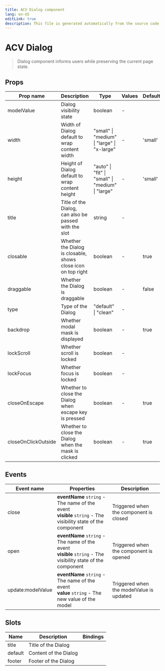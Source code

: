 ```yaml
---
title: ACV Dialog component
lang: en-US
editLink: true
description: This file is generated automatically from the source code. Changes made here will be lost.
---
```


# ACV Dialog

> Dialog component informs users while preserving the current page state.

<!--@include: ./dialog.doc.md-->

## Props

| Prop name           | Description                                                       | Type                                              | Values | Default |
| ------------------- | ----------------------------------------------------------------- | ------------------------------------------------- | ------ | ------- |
| modelValue          | Dialog visibility state                                           | boolean                                           | -      |         |
| width               | Width of Dialog default to wrap content width                     | "small" \| "medium" \| "large" \| "x-large"       | -      | 'small' |
| height              | Height of Dialog default to wrap content height                   | "auto" \| "fit" \| "small" \| "medium" \| "large" | -      | 'small' |
| title               | Title of the Dialog,<br/>can also be passed with the slot         | string                                            | -      |         |
| closable            | Whether the Dialog is closable,<br/>shows close icon on top right | boolean                                           | -      | true    |
| draggable           | Whether the Dialog is draggable                                   | boolean                                           | -      | false   |
| type                | Type of the Dialog                                                | "default" \| "clean"                              | -      |         |
| backdrop            | Whether modal mask is displayed                                   | boolean                                           | -      | true    |
| lockScroll          | Whether scroll is locked                                          | boolean                                           | -      |         |
| lockFocus           | Whether focus is locked                                           | boolean                                           | -      |         |
| closeOnEscape       | Whether to close the Dialog when escape key is pressed            | boolean                                           | -      | true    |
| closeOnClickOutside | Whether to close the Dialog when the mask is clicked              | boolean                                           | -      | true    |

## Events

| Event name        | Properties                                                                                                      | Description                              |
| ----------------- | --------------------------------------------------------------------------------------------------------------- | ---------------------------------------- |
| close             | **eventName** `string` - The name of the event<br/>**visible** `string` - The visibility state of the component | Triggered when the component is closed   |
| open              | **eventName** `string` - The name of the event<br/>**visible** `string` - The visibility state of the component | Triggered when the component is opened   |
| update:modelValue | **eventName** `string` - The name of the event<br/>**value** `string` - The new value of the model              | Triggered when the modelValue is updated |

## Slots

| Name    | Description           | Bindings |
| ------- | --------------------- | -------- |
| title   | Title of the Dialog   |          |
| default | Content of the Dialog |          |
| footer  | Footer of the Dialog  |          |

